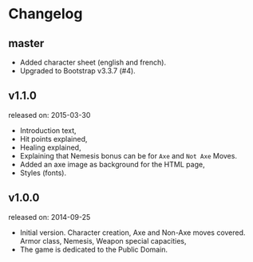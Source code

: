 # Changelog

## master

* Added character sheet (english and french).
* Upgraded to Bootstrap v3.3.7 (#4).

## v1.1.0

released on: 2015-03-30

* Introduction text,
* Hit points explained,
* Healing explained,
* Explaining that Nemesis bonus can be for ``Axe`` and ``Not Axe`` Moves.
* Added an axe image as background for the HTML page,
* Styles (fonts).

## v1.0.0

released on: 2014-09-25

* Initial version. Character creation, Axe and Non-Axe moves covered. Armor
  class, Nemesis, Weapon special capacities,
* The game is dedicated to the Public Domain.
